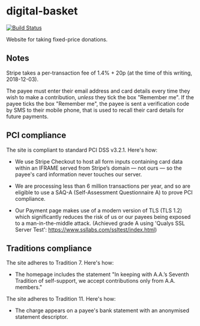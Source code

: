 digital-basket
==============

[![Build Status](https://travis-ci.org/tintinnabulate/digital-basket.svg?branch=master)](https://travis-ci.org/tintinnabulate/digital-basket)

Website for taking fixed-price donations.

Notes
-----

Stripe takes a per-transaction fee of 1.4% + 20p (at the time of this writing, 2018-12-03).

The payee must enter their email address and card details every time they wish to make a contribution, *unless* they tick the box "Remember me". If the payee ticks the box "Remember me", the payee is sent a verification code by SMS to their mobile phone, that is used to recall their card details for future payments.

PCI compliance
--------------

The site is compliant to standard PCI DSS v3.2.1. Here's how:

* We use Stripe Checkout to host all form inputs containing card data within an IFRAME served from Stripe’s domain — not ours — so the payee's card information never touches our server.

* We are processing less than 6 million transactions per year, and so are eligible to use a SAQ-A (Self-Assessment Questionnaire A) to prove PCI compliance.

* Our Payment page makes use of a modern version of TLS (TLS 1.2) which significantly reduces the risk of us or our payees being exposed to a man-in-the-middle attack. (Achieved grade A using 'Qualys SSL Server Test': https://www.ssllabs.com/ssltest/index.html)

Traditions compliance
---------------------

The site adheres to Tradition 7. Here's how:

* The homepage includes the statement "In keeping with A.A.’s Seventh Tradition of self-support, we accept contributions only from A.A. members."

The site adheres to Tradition 11. Here's how:

* The charge appears on a payee's bank statement with an anonymised statement descriptor.
